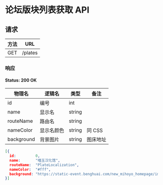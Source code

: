 # 论坛版块列表获取 API

## 请求

|方法|URL|
|-|-|
|GET|/plates|

### 响应

#### Status: 200 OK

|物理名|逻辑名|类型|备注|
|-|-|-|-|
|id|编号|int||
|name|显示名|string||
|routeName|路由名|string||
|nameColor|显示名颜色|string|同 CSS|
|background|背景图片|string|图床地址|

```json
[{
  id:         0,
  name:       "喵玉汉化馆",
  routeName:  "PlateLocalization",
  nameColor:  "#fff",
  background: "https://static-event.benghuai.com/new_mihoyo_homepage/images/download/cg/origin/2020-10-22.jpg",
}]
```
